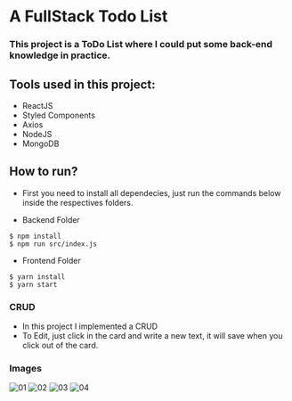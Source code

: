 # A FullStack Todo List

### This project is a ToDo List where I could put some back-end knowledge in practice.

## Tools used in this project:

* ReactJS
* Styled Components
* Axios
* NodeJS
* MongoDB

## How to run?

- First you need to install all dependecies, just run the commands below inside the respectives folders.

 * Backend Folder
```
$ npm install
$ npm run src/index.js
````

* Frontend Folder
```
$ yarn install
$ yarn start
```
### CRUD

 * In this project I implemented a CRUD
 * To Edit, just click in the card and write a new text, it will save when you click out of the card.

### Images

![01](https://user-images.githubusercontent.com/70384068/158018461-55f3cc0d-cb59-4578-bb08-9b29a43edf21.png)
![02](https://user-images.githubusercontent.com/70384068/158018462-988b44d4-8238-4ce9-a3ac-e34a809bbd47.png)
![03](https://user-images.githubusercontent.com/70384068/158018463-cadf8a81-d49b-4259-9c65-23a771a488fe.png)
![04](https://user-images.githubusercontent.com/70384068/158018467-a8d9588f-32f5-4b25-a111-51b1dbe0b1f0.png)
